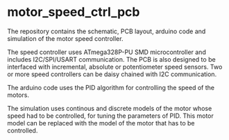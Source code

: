 # motor_speed_ctrl_pcb

The repository contains the schematic, PCB layout, arduino code and simulation of the motor speed controller.

The speed controller uses ATmega328P-PU SMD microcontroller and includes I2C/SPI/USART communication.
The PCB is also designed to be interfaced with incremental, absolute or potentiometer speed sensors. 
Two or more speed controllers can be daisy chained with I2C communication.

The arduino code uses the PID algorithm for controlling the speed of the motors.

The simulation uses continous and discrete models of the motor whose speed had to be controlled, for tuning the parameters of PID. 
This motor model can be replaced with the model of the motor that has to be controlled.

